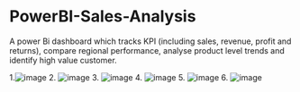 # PowerBI-Sales-Analysis
A power Bi dashboard which tracks KPI (including sales, revenue, profit and returns), compare regional performance, analyse product level trends  and identify  high value customer.

1.![image](https://user-images.githubusercontent.com/57195237/117808377-b6467580-b254-11eb-9b3f-d135846f4b30.png)
2.
![image](https://user-images.githubusercontent.com/57195237/117808577-f73e8a00-b254-11eb-8526-438d1b40159f.png)
3.
![image](https://user-images.githubusercontent.com/57195237/117808608-00c7f200-b255-11eb-85a8-65ab212b1b63.png)
4.
![image](https://user-images.githubusercontent.com/57195237/117808638-09202d00-b255-11eb-886a-92c6440e6745.png)
5.
![image](https://user-images.githubusercontent.com/57195237/117808668-10dfd180-b255-11eb-91d2-52358a0790b6.png)
6.
![image](https://user-images.githubusercontent.com/57195237/117808697-1a693980-b255-11eb-8b00-6ed73031c43e.png)


